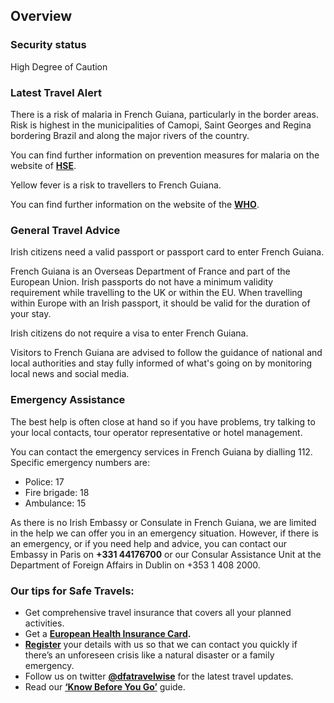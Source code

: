 ## Overview

### **Security status**

High Degree of Caution

### **Latest Travel Alert**

There is a risk of malaria in French Guiana, particularly in the border areas. Risk is highest in the municipalities of Camopi, Saint Georges and Regina bordering Brazil and along the major rivers of the country.

You can find further information on prevention measures for malaria on the website of [**HSE**](https://www2.hse.ie/conditions/malaria/#:~:text=Preventing%20malaria&text=Bite%20prevention%20%E2%80%93%20avoid%20mosquito%20bites,if%20so%20take%20them%20correctly).

Yellow fever is a risk to travellers to French Guiana.

You can find further information on the website of the [**WHO**](https://www.who.int/emergencies/disease-outbreak-news/item/2020-DON288#:~:text=WHO%20recommends%20vaccination%20against%20yellow,over%20one%20year%20of%20age.).

### **General Travel Advice**

Irish citizens need a valid passport or passport card to enter French Guiana.

French Guiana is an Overseas Department of France and part of the European Union. Irish passports do not have a minimum validity requirement while travelling to the UK or within the EU. When travelling within Europe with an Irish passport, it should be valid for the duration of your stay.

Irish citizens do not require a visa to enter French Guiana.

Visitors to French Guiana are advised to follow the guidance of national and local authorities and stay fully informed of what's going on by monitoring local news and social media.

### **Emergency Assistance**

The best help is often close at hand so if you have problems, try talking to your local contacts, tour operator representative or hotel management.

You can contact the emergency services in French Guiana by dialling 112. Specific emergency numbers are:

* Police: 17
* Fire brigade: 18
* Ambulance: 15

As there is no Irish Embassy or Consulate in French Guiana, we are limited in the help we can offer you in an emergency situation. However, if there is an emergency, or if you need help and advice, you can contact our Embassy in Paris on **+331 44176700** or our Consular Assistance Unit at the Department of Foreign Affairs in Dublin on +353 1 408 2000.

### **Our tips for Safe Travels:**

* Get comprehensive travel insurance that covers all your planned activities.
* Get a [**European Health Insurance Card**](http://www.hse.ie/eng/services/list/1/schemes/EHIC/)**.**
* [**Register**](/en/dfa/overseas-travel/citizens-registration/) your details with us so that we can contact you quickly if there’s an unforeseen crisis like a natural disaster or a family emergency.
* Follow us on twitter [**@dfatravelwise**](https://www.twitter.com/DFATravelWise) for the latest travel updates.
* Read our [**‘Know Before You Go’**](/en/dfa/overseas-travel/know-before-you-go-/) guide.